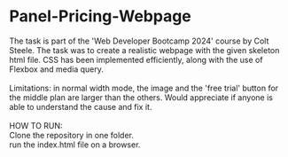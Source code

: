 # Panel-Pricing-Webpage

The task is part of the 'Web Developer Bootcamp 2024' course by Colt Steele. The task was to create a realistic webpage with the given skeleton html file. CSS has been implemented efficiently, along with the use of Flexbox and media query.\
\
Limitations: in normal width mode, the image and the 'free trial' button for the middle plan are larger than the others. Would appreciate if anyone is able to understand the cause and fix it.\
\
HOW TO RUN:\
Clone the repository in one folder.\
run the index.html file on a browser.
